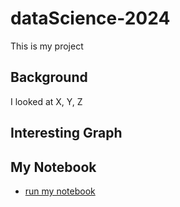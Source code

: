 # dataScience-2024

This is my project

## Background
I looked at X, Y, Z

## Interesting Graph

## My Notebook
* [run my notebook](https://github.com/tranhuuan1703/dataScience-2024/blob/main/Model_KDD.ipynb)
